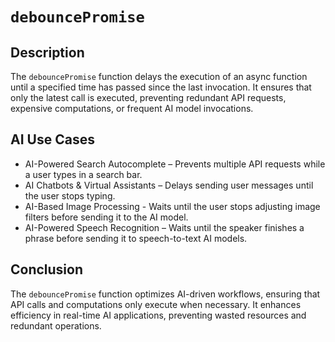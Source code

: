 # `debouncePromise`

## Description
The `debouncePromise` function delays the execution of an async function until a specified time has passed since the last invocation. It ensures that only the latest call is executed, preventing redundant API requests, expensive computations, or frequent AI model invocations.

## AI Use Cases
* AI-Powered Search Autocomplete – Prevents multiple API requests while a user types in a search bar.
* AI Chatbots & Virtual Assistants – Delays sending user messages until the user stops typing.
* AI-Based Image Processing - Waits until the user stops adjusting image filters before sending it to the AI model.
* AI-Powered Speech Recognition – Waits until the speaker finishes a phrase before sending it to speech-to-text AI models.

## Conclusion
The `debouncePromise` function optimizes AI-driven workflows, ensuring that API calls and computations only execute when necessary. It enhances efficiency in real-time AI applications, preventing wasted resources and redundant operations.